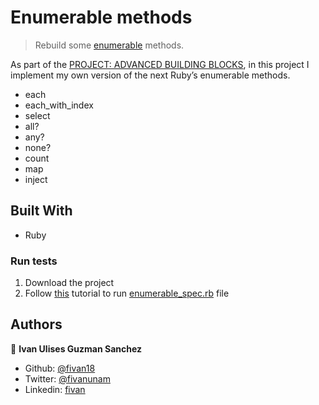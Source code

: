 # Enumerable methods

> Rebuild some [enumerable](https://ruby-doc.org/core-2.7.0/Enumerable.html) methods.

As part of the [PROJECT: ADVANCED BUILDING BLOCKS](https://www.theodinproject.com/courses/ruby-programming/lessons/advanced-building-blocks), in this project I implement my own version of the next Ruby’s enumerable methods. 

- each
- each_with_index
- select
- all?
- any?
- none?
- count
- map
- inject

## Built With

- Ruby

### Run tests
1. Download the project
2. Follow [this](https://rspec.info/) tutorial to run [enumerable_spec.rb](spec/enumerable_spec.rb) file

## Authors

👤 **Ivan Ulises Guzman Sanchez**

- Github: [@fivan18](https://github.com/fivan18)
- Twitter: [@fivanunam](https://twitter.com/fivanunam)
- Linkedin: [fivan](https://www.linkedin.com/in/fivan)
